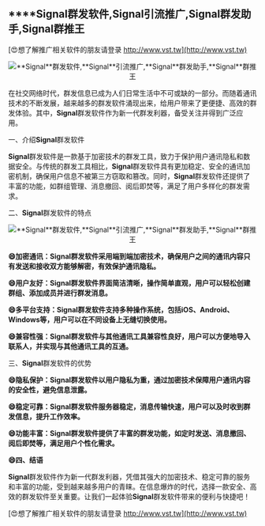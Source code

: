 ## ****Signal**群发软件,**Signal**引流推广,**Signal**群发助手,**Signal**群推王**

[😍想了解推广相关软件的朋友请登录 http://www.vst.tw](http://www.vst.tw)

 <center><img src="https://vst.tw/MP4/tuiguang/png/8.png" alt="**Signal**群发软件,**Signal**引流推广,**Signal**群发助手,**Signal**群推王"></center>

在社交网络时代，群发信息已成为人们日常生活中不可或缺的一部分。而随着通讯技术的不断发展，越来越多的群发软件涌现出来，给用户带来了更便捷、高效的群发体验。其中，**Signal**群发软件作为新一代群发利器，备受关注并得到广泛应用。

一、介绍**Signal**群发软件

**Signal**群发软件是一款基于加密技术的群发工具，致力于保护用户通讯隐私和数据安全。与传统的群发工具相比，**Signal**群发软件具有更加稳定、安全的通讯加密机制，确保用户信息不被第三方窃取和篡改。同时，**Signal**群发软件还提供了丰富的功能，如群组管理、消息撤回、阅后即焚等，满足了用户多样化的群发需求。

二、**Signal**群发软件的特点

 <center><img src="https://vst.tw/MP4/tuiguang/png/8.png" alt="**Signal**群发软件,**Signal**引流推广,**Signal**群发助手,**Signal**群推王"></center>

**😄加密通讯：**Signal**群发软件采用端到端加密技术，确保用户之间的通讯内容只有发送和接收双方能够解密，有效保护通讯隐私。**

**😄用户友好：**Signal**群发软件界面简洁清晰，操作简单直观，用户可以轻松创建群组、添加成员并进行群发消息。**

**😄多平台支持：**Signal**群发软件支持多种操作系统，包括iOS、Android、Windows等，用户可以在不同设备上无缝切换使用。**

**😄兼容性强：**Signal**群发软件与其他通讯工具兼容性良好，用户可以方便地导入联系人，并实现与其他通讯工具的互通。**

三、**Signal**群发软件的优势

**😄隐私保护：**Signal**群发软件以用户隐私为重，通过加密技术保障用户通讯内容的安全性，避免信息泄露。**

**😄稳定可靠：**Signal**群发软件服务器稳定，消息传输快速，用户可以及时收到群发信息，提升工作效率。**

**😄功能丰富：**Signal**群发软件提供了丰富的群发功能，如定时发送、消息撤回、阅后即焚等，满足用户个性化需求。**

**😄四、结语**

**Signal**群发软件作为新一代群发利器，凭借其强大的加密技术、稳定可靠的服务和丰富的功能，受到越来越多用户的青睐。在信息爆炸的时代，选择一款安全、高效的群发软件至关重要。让我们一起体验**Signal**群发软件带来的便利与快捷吧！

[😍想了解推广相关软件的朋友请登录 http://www.vst.tw](http://www.vst.tw)



